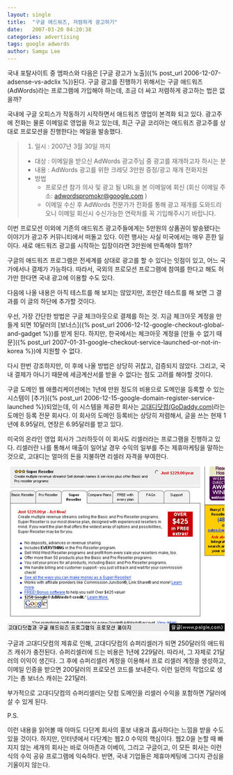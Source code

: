 ```yaml
---
layout: single
title:  "구글 애드워즈, 저렴하게 광고하기"
date:   2007-03-20 04:20:38
categories: advertising
tags: google adwords
author: Samgu Lee
---
```

국내 포탈사이트 중 엠파스와 다음은 [구글 광고가 노출]({% post_url 2006-12-07-adsense-vs-adclix %})된다. 구글 광고를 진행하기 위해서는 구글 애드워즈(AdWords)라는 프로그램에 가입해야 하는데, 조금 더 싸고 저렴하게 광고하는 법은 없을까?

국내에 구글 오피스가 작동하기 시작하면서 애드워즈 영업이 본격화 되고 있다. 광고주에 전화는 물론 이메일로 영업을 하고 있는데, 최근 구글 코리아는 애드워즈 광고주를 상대로 프로모션을 진행한다는 메일을 발송했다.

> 1. 일시 : 2007년 3월 30일 까지
> - 대상 : 이메일을 받으신 AdWords 광고주님 중 광고를 재개하고자 하시는 분
> - 내용 : AdWords 광고를 위한 크레딧 3만원 증정/광고 재개 전화지원
> - 방법
>   - 프로모션 참가 의사 및 광고 될 URL을 본 이메일에 회신
> (회신 이메일 주소: adwordspromokr@google.com )
>   - 이메일 수신 후 AdWords 전문가가 전화를 통해 광고 재개를 도와드리오니 이메일 회신시 수신가능한 연락처를 꼭 기입해주시기 바랍니다.

이번 프로모션 이외에 기존의 애드워즈 광고주들에게는 5만원의 상품권이 발송됐다는 이야기가 광고주 커뮤니티에서 떠돌고 있다. 이런 행사는 사실 미국에서는 매우 흔한 일이다. 새로 애드워즈 광고를 시작하는 입장이라면 3만원에 만족해야 할까?

구글의 애드워즈 프로그램은 전세계를 상대로 광고를 할 수 있다는 잇점이 있고, 어느 국가에서나 결제가 가능하다. 따라서, 국외의 프로모션 프로그램에 참여를 한다고 해도 허가만 한다면 국내 광고에 이용할 수도 있다.

다음에 나올 내용은 아직 테스트를 해 보지는 않았지만, 조만간 테스트를 해 보면 그 결과를 이 글의 하단에 추가할 것이다.

우선, 가장 간단한 방법은 구글 체크아웃으로 결제를 하는 것. 지금 체크아웃 계정을 만들게 되면 10달러의 [보너스]({% post_url 2006-12-12-google-checkout-global-and-gadget %})를 받게 된다. 하지만, 한국에서는 체크아웃 계정을 [만들 수 없기 때문]({% post_url 2007-01-31-google-checkout-service-launched-or-not-in-korea %})에 지원할 수 없다.

다시 한번 강조하지만, 이 후에 나올 방법은 상당히 귀찮고, 검증되지 않았다. 그리고, 국내 결제가 아니기 때문에 세금계산서를 받을 수 없다는 점도 고려를 해야할 것이다.

구글 도메인 웹 애플리케이션에는 1년에 만원 정도의 비용으로 도메인을 등록할 수 있는 시스템이 [추가]({% post_url 2006-12-15-google-domain-register-service-launched %})되었는데, 이 시스템을 제공한 회사는 [고대디닷컴(GoDaddy.com)](http://www.godaddy.com/gdshop/wwd_landing.asp?ci=)라는 도메인 등록 전문 회사다. 이 회사의 도메인 등록비는 상당히 저렴해서, 글을 쓰는 현재 1년에 8.95달러, 연장은 6.95달러를 받고 있다.

미국의 온라인 영업 회사가 그러하듯이 이 회사도 리셀러라는 프로그램을 진행하고 있다. 리셀러란 나를 통해서 매출이 일어날 경우 수익의 일부를 주는 제휴마케팅을 말하는 것으로, 고대디는 얼마의 돈을 지불하면 리셀러 자격을 부여한다.

![고대디닷컴과 구글 애드워즈의 제휴 프로그램](/assets/godaddy-and-adwords-promotion.jpg)

구글과 고대디닷컴의 제휴로 인해, 고대디닷컴의 슈퍼리셀러가 되면 250달러의 애드워즈 캐쉬가 충전된다. 슈퍼리셀러에 드는 비용은 1년에 229달러. 따라서, 그 자체로 21달러의 이익이 생긴다. 그 후에 슈퍼리셀러 계정을 이용해서 프로 리셀러 계정을 생성하고, 이메일 인증을 받으면 200달러의 프로모션 코드를 보내준다. 이런 일련의 작업으로 생기는 총 보너스 캐쉬는 221달러.

부가적으로 고대디닷컴의 슈퍼리셀러는 닷컴 도메인을 리셀러 수익을 포함하면 7달러에 살 수 있게 된다.

P.S.

이런 내용을 읽어볼 때 아마도 다단계 회사의 홍보 내용과 흡사하다는 느낌을 받을 수도 있을 것이다. 하지만, 인터넷에서 다단계는 웹2.0 수익의 핵심이다. 웹2.0을 논할 때 빠지지 않는 세개의 회사는 바로 아마존과 이베이, 그리고 구글이고, 이 모든 회사는 이런 식의 수익 공유 프로그램에 익숙하다.
반면, 국내 기업들은 제휴마케팅에 그다지 관심을 기울이지 않는다.

